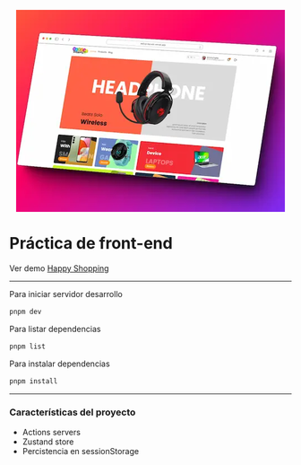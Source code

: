 <img src="public\opengraph-image.webp" 
        alt="e-shop web picture" 
        width="480" 
        height="360" 
        style="display: block; margin: 0 auto" />

# Práctica de front-end

Ver demo [Happy Shopping](https://eshop-tau-six.vercel.app)

---

Para iniciar servidor desarrollo

```bash
pnpm dev
```

Para listar dependencias

```bash
pnpm list
```

Para instalar dependencias

```bash
pnpm install
```

---

### Características del proyecto

- Actions servers
- Zustand store
- Percistencia en sessionStorage
